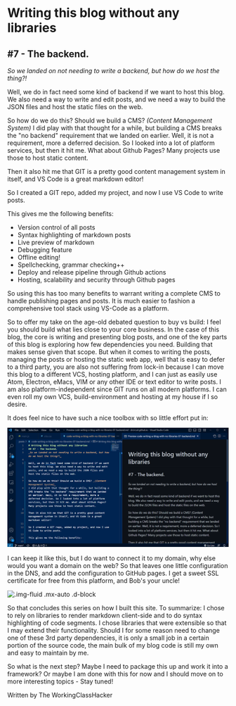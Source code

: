 # Writing this blog without any libraries
## #7 - The backend. 
_So we landed on not needing to write a backend, but how do we host the thing?!_

Well, we do in fact need some kind of backend if we want to host this blog. We also need a way to write and edit posts, and we need a way to build the JSON files and host the static files on the web. 

So how do we do this? Should we build a CMS? _(Content Management System)_
I did play with that thought for a while, but building a CMS breaks the "no backend" requirement that we landed on earlier. Well, it is not a requirement, more a deferred decision. So I looked into a lot of platform services, but then it hit me. What about Github Pages? Many projects use those to host static content. 

Then it also hit me that GIT is a pretty good content management system in itself, and VS Code is a great markdown editor! 

So I created a GIT repo, added my project, and now I use VS Code to write posts.

This gives me the following benefits:

- Version control of all posts
- Syntax highlighting of markdown posts
- Live preview of markdown
- Debugging feature
- Offline editing!
- Spellchecking, grammar checking++
- Deploy and release pipeline through Github actions
- Hosting, scalability and security through Github pages

So using this has too many benefits to warrant writing a complete CMS to handle publishing pages and posts. It is much easier to fashion a comprehensive tool stack using VS-Code as a platform.

So to offer my take on the age-old debated question to buy vs build:
I feel you should build what lies close to your core business. In the case of this blog, the core is writing and presenting blog posts, and one of the key parts of this blog is exploring how few dependencies you need. Building that makes sense given that scope. But when it comes to writing the posts, managing the posts or hosting the static web app, well that is easy to defer to a third party, you are also not suffering from lock-in because I can move this blog to a different VCS, hosting platform, and I can just as easily use Atom, Electron, eMacs, VIM or any other IDE or text editor to write posts. I am also platform-independent since GIT runs on all modern platforms. I can even roll my own VCS, build-environment and hosting at my house if I so desire.

It does feel nice to have such a nice toolbox with so little effort put in:

![](../images/blog-backend-01.png ".img-fluid .mx-auto .d-block")

I can keep it like this, but I do want to connect it to my domain, why else would you want a domain on the web? So that leaves one little configuration in the DNS, and add the configuration to GitHub pages. I get a sweet SSL certificate for free from this platform, and Bob's your uncle!

![](../images/blog-finished.png ".img-fluid .mx-auto .d-block")

So that concludes this series on how I built this site. 
To summarize:
I chose to rely on libraries to render markdown client-side and to do syntax highlighting of code segments. I chose libraries that were extensible so that I may extend their functionality. Should I for some reason need to change one of these 3rd party dependencies, it is only a small job in a certain portion of the source code, the main bulk of my blog code is still my own and easy to maintain by me.

So what is the next step? Maybe I need to package this up and work it into a framework? Or maybe I am done with this for now and I should move on to more interesting topics - Stay tuned!

Written by The WorkingClassHacker